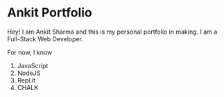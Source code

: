 # Ankit Portfolio
Hey! I am Ankit Sharma and this is my personal portfolio in making. I am a Full-Stack Web Developer.

For now, I know
1. JavaScript
1. NodeJS
1. Repl.it
1. CHALK